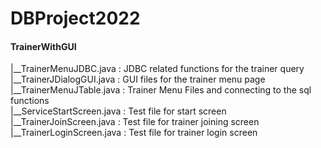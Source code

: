 # DBProject2022
#### TrainerWithGUI  
|__TrainerMenuJDBC.java   :  JDBC related functions for the trainer query  
|__TrainerJDialogGUI.java :  GUI files for the trainer menu page   
|__TrainerMenuJTable.java :  Trainer Menu Files and connecting to the sql functions  
|__ServiceStartScreen.java : Test file for start screen  
|__TrainerJoinScreen.java  : Test file for trainer joining screen  
|__TrainerLoginScreen.java : Test file for trainer login screen  
